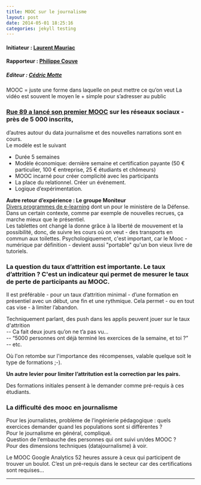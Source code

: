 ```yaml
---
title: MOOC sur le journalisme
layout: post
date: 2014-05-01 18:25:16
categories: jekyll testing
---
```


#### Initiateur : [Laurent Mauriac](https://twitter.com/lmauriac)
#### Rapporteur : [Philippe Couve](https://twitter.com/couve)
##### Editeur : [Cédric Motte](https:twitter.com/chouing)


MOOC = juste une forme dans laquelle on peut mettre ce qu’on veut
La vidéo est souvent le moyen le + simple pour s’adresser au public


### [Rue 89 a lancé son premier MOOC](http://firstbusinessmooc.org/rue89/) sur les réseaux sociaux - près de 5 000 inscrits,
d’autres autour du data journalisme et des nouvelles narrations sont en cours.  
Le modèle est le suivant  
* Durée 5 semaines  
* Modèle économique: dernière semaine et certification payante (50 € particulier, 100 € entreprise, 25 € étudiants et chômeurs)  
* MOOC incarné pour créer complicité avec les participants  
* La place du relationnel. Créer un événement.  
* Logique d’expérimentation.    


**Autre retour d’expérience : Le groupe Moniteur**  
[Divers programmes de e-learning](http://formations.lemoniteur.fr/nos-solutions-de-formation/le-e-learning-au-moniteur/) dont un pour le ministère de la Défense. Dans un certain contexte, comme par exemple de nouvelles recrues, ça marche mieux que le présentiel.  
Les tablettes ont changé la donne grâce à la liberté de mouvement et la possibilité, donc, de suivre les cours où on veut - des transports en commun aux toilettes. Psychologiquement, c'est important, car le Mooc - numérique par définition - devient aussi "portable" qu'un bon vieux livre de tutoriels.


### La question du taux d’attrition est importante. Le taux d’attrition ? C'est un indicateur qui permet de mesurer le taux de perte de participants au MOOC.

Il est préférable - pour un taux d’attrition minimal - d’une formation en présentiel avec un début, une fin et une rythmique. Cela permet - ou en tout cas vise - à limiter l’abandon.

Techniquement parlant, des push dans les applis peuvent jouer sur le taux d'attrition   
-- Ca fait deux jours qu’on ne t’a pas vu...  
-- “5000 personnes ont déjà terminé les exercices de la semaine, et toi ?”  
-- etc.  

Où l'on retombe sur l'importance des récompenses, valable quelque soit le type de formations ;-).


**Un autre levier pour limiter l’attritution est la correction par les pairs.**

Des formations initiales pensent à le demander comme pré-requis à ces étudiants.


### La difficulté des mooc en journalisme
Pour les journalistes, problème de l’ingénierie pédagogique : quels exercices demander quand les populations sont si différentes ?  
Pour le journalisme en général, compliqué.  
Question de l’embauche des personnes qui ont suivi un/des MOOC ?  
Pour des dimensions techniques (datajournalisme) à voir.  

Le MOOC Google Analytics 52 heures assure à ceux qui participent de trouver un boulot. C’est un pré-requis dans le secteur car des certifications sont requises...

-------------
